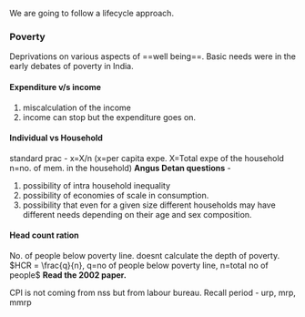 We are going to follow a lifecycle approach.
### Poverty
Deprivations on various aspects of ==well being==. Basic needs were in the early debates of poverty in India.

#### Expenditure v/s income 
1. miscalculation of the income 
2. income can stop but the expenditure goes on.
#### Individual vs Household
standard prac - x=X/n (x=per capita expe. X=Total expe of the household n=no. of mem. in the household)
**Angus Detan questions** - 
1. possibility of intra household inequality
2. possibility of economies of scale in consumption.
3. possibility that even for a given size different households may have different needs depending on their age and sex composition.
#### Head count ration
No. of people below poverty line. doesnt calculate the depth of poverty.
$HCR = \frac{q}{n}, q=no of people below poverty line, n=total no of people$
**Read the 2002 paper.**


CPI is not coming from nss but from labour bureau.
Recall period - urp, mrp, mmrp

